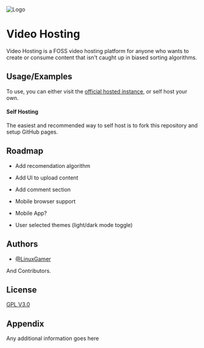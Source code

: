 
![Logo](https://dev-to-uploads.s3.amazonaws.com/uploads/articles/th5xamgrr6se0x5ro4g6.png)


# Video Hosting

Video Hosting is a FOSS video hosting platform for anyone who wants to create or consume content that isn't caught up in biased sorting algorithms.

## Usage/Examples

To use, you can either visit the [official hosted instance](https://linuxgamer.github.io/video-hosting), or self host your own.

#### Self Hosting

The easiest and recommended way to self host is to fork this repository and setup GitHub pages.

## Roadmap

- Add recomendation algorithm

- Add UI to upload content

- Add comment section

- Mobile browser support

- Mobile App?

- User selected themes (light/dark mode toggle)

## Authors

- [@LinuxGamer](https://www.github.com/LinuxGamer)

And Contributors.


## License

[GPL V3.0](https://choosealicense.com/licenses/gpl-3.0/)


## Appendix

Any additional information goes here

